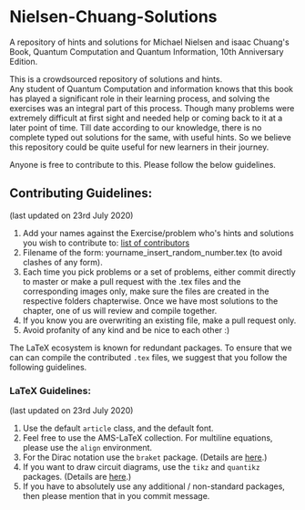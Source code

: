 # Nielsen-Chuang-Solutions
A repository of hints and solutions for Michael Nielsen and isaac Chuang's Book, Quantum Computation and Quantum Information, 10th Anniversary Edition.  

This is a crowdsourced repository of solutions and hints.  
Any student of Quantum Computation and information knows that this book has played a significant role in their learning process, and solving the exercises was an integral part of this process. Though many problems were extremely difficult at first sight and needed help or coming back to it at a later point of time. Till date according to our knowledge, there is no complete typed out solutions for the same, with useful hints. So we believe this repository could be quite useful for new learners in their journey.  

Anyone is free to contribute to this. Please follow the below guidelines.
## Contributing Guidelines:  
(last updated on 23rd July 2020)  
1) Add your names against the Exercise/problem who's hints and solutions you wish to contribute to: [list of contributors](https://docs.google.com/spreadsheets/d/1zf0NDke0a6qjcPdUnzLeqmgeyLlFFOKjl5Vcq9p2Ltw/edit?usp=sharing)  
2) Filename of the form: yourname_insert_random_number.tex (to avoid clashes of any form).  
3) Each time you pick problems or a set of problems, either commit directly to master or make a pull request with the .tex files and the corresponding images only, make sure the files are created in the respective folders chapterwise. Once we have most solutions to the chapter, one of us will review and compile together.  
4) If you know you are overwriting an existing file, make a pull request only.  
5) Avoid profanity of any kind and be nice to each other :)  

The LaTeX ecosystem is known for redundant packages. To ensure that we can can compile the contributed `.tex` files, we suggest that you follow the following guidelines.
### LaTeX Guidelines:  
(last updated on 23rd July 2020)
1) Use the default `article` class, and the default font.
2) Feel free to use the AMS-LaTeX collection. For multiline equations, please use the `align` environment.
3) For the Dirac notation use the `braket` package. (Details are [here](https://ctan.org/tex-archive/macros/latex/contrib/braket?lang=en).)
4) If you want to draw circuit diagrams, use the `tikz` and `quantikz` packages. (Details are [here](https://ctan.org/pkg/quantikz?lang=en).)
5) If you have to absolutely use any additional / non-standard packages, then please mention that in you commit message.
